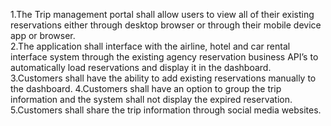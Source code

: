 1.The Trip management portal shall allow users to view all of their existing reservations either through desktop browser or through their mobile device app or browser.  
2.The application shall interface with the airline, hotel and car rental interface system through the existing agency reservation business API’s to automatically load reservations and display it in the dashboard.  
3.Customers shall have the ability to add existing reservations manually to the dashboard.
4.Customers shall have an option to group the trip information and the system shall not display the expired reservation. 
5.Customers shall share the trip information through social media websites. 
